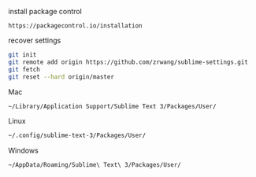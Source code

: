install package control

```
https://packagecontrol.io/installation
```

recover settings

```BASH
git init
git remote add origin https://github.com/zrwang/sublime-settings.git
git fetch
git reset --hard origin/master
```

Mac

```BASH
~/Library/Application Support/Sublime Text 3/Packages/User/
```

Linux

```BASH
~/.config/sublime-text-3/Packages/User/
```

Windows

```BASH
~/AppData/Roaming/Sublime\ Text\ 3/Packages/User/
```
